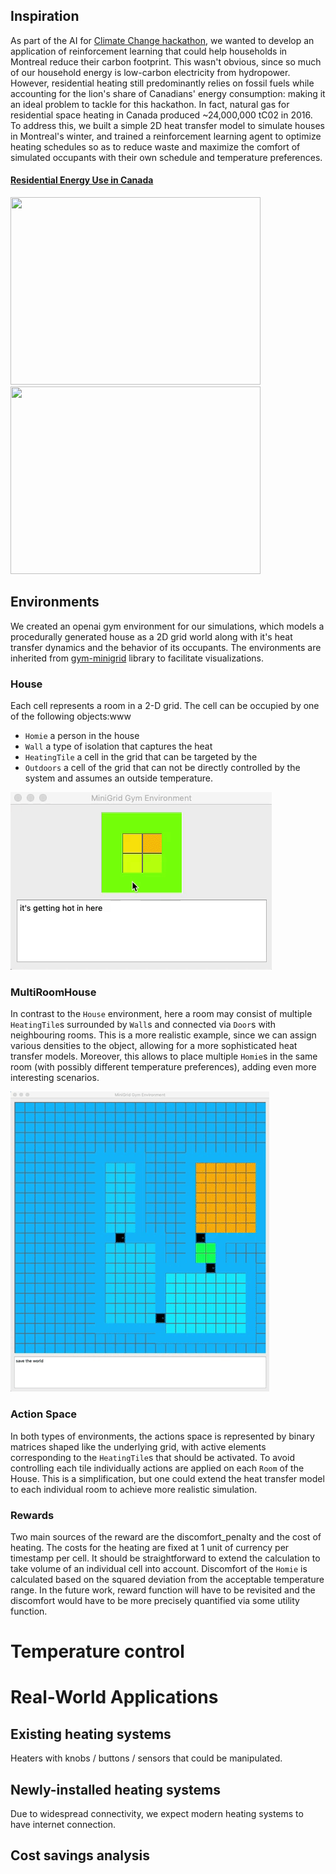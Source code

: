## Inspiration

As part of the AI for [Climate Change hackathon](https://github.com/ai-launchlab/ccai-hackathon-2019), we wanted to develop an application of reinforcement learning that could help households in Montreal reduce their carbon footprint. This wasn't obvious, since so much of our household energy is low-carbon electricity from hydropower. However, residential heating still predominantly relies on fossil fuels while accounting for the lion's share of Canadians' energy consumption: making it an ideal problem to tackle for this hackathon. In fact, natural gas for residential space heating in Canada produced ~24,000,000 tC02 in 2016. To address this, we built a simple 2D heat transfer model to simulate houses in Montreal's winter, and trained a reinforcement learning agent to optimize heating schedules so as to reduce waste and maximize the comfort of simulated occupants with their own schedule and temperature preferences.

#### [Residential Energy Use in Canada](https://www.nrcan.gc.ca/energy-and-greenhouse-gas-emissions-ghgs/20063#L1)

<img src="https://www.nrcan.gc.ca/sites/www.nrcan.gc.ca/files/energy/energy_fact/residential-appliance-2016_2019.png" width="400" height="300"> <img src="https://www.nrcan.gc.ca/sites/www.nrcan.gc.ca/files/energy/energy_fact/space-heating-2016_2019.png" width="400" height="300">

## Environments
We created an openai gym environment for our simulations, which models a procedurally generated house as a 2D grid world along with it's heat transfer dynamics and the behavior of its occupants. The environments are inherited from [gym-minigrid](https://github.com/maximecb/gym-minigrid) library to facilitate visualizations.

### House
Each cell represents a room in a 2-D grid. The cell can be occupied by one of the following objects:www
- `Homie` a person in the house
- `Wall` a type of isolation that captures the heat 
- `HeatingTile` a cell in the grid that can be targeted by the 
- `Outdoors` a cell of the grid that can not be directly controlled by the system and assumes an outside temperature.

![](assets/4rooms.gif)

### MultiRoomHouse
In contrast to the `House` environment, here a room may consist of multiple `HeatingTile`s surrounded by `Wall`s and connected via `Door`s with neighbouring rooms. This is a more realistic example, since we can assign various densities to the object, allowing for a more sophisticated heat transfer models.
Moreover, this allows to place multiple `Homie`s in the same room (with possibly different temperature preferences), adding even more interesting scenarios. 

![](assets/multi_room.gif)


### Action Space
In both types of environments, the actions space is represented by binary matrices shaped like the underlying grid, with active elements corresponding to the `HeatingTile`s that should be activated. To avoid controlling each tile individually actions are applied on each `Room` of the House. This is a simplification, but one could extend the heat transfer model to each individual room to achieve more realistic simulation.

### Rewards
Two main sources of the reward are the discomfort_penalty and the cost of heating.
The costs for the heating are fixed at 1 unit of currency per timestamp per cell. It should be straightforward to extend the calculation to take volume of an individual cell into account. 
Discomfort of the `Homie` is calculated based on the squared deviation from the acceptable temperature range.
In the future work, reward function will have to be revisited and the discomfort would have to be more precisely quantified via some utility function.


# Temperature control


# Real-World Applications


## Existing heating systems
Heaters with knobs / buttons / sensors that could be manipulated.


## Newly-installed heating systems
Due to widespread connectivity, we expect modern heating systems to have internet connection.

## Cost savings analysis

